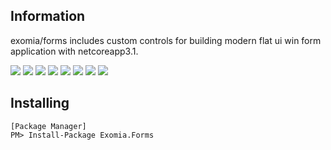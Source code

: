 ## Information

exomia/forms includes custom controls for building modern flat ui win form application with netcoreapp3.1.

![](https://img.shields.io/github/issues-pr/exomia/forms.svg)
![](https://img.shields.io/github/issues/exomia/forms.svg)
![](https://img.shields.io/github/last-commit/exomia/forms.svg)
![](https://img.shields.io/github/contributors/exomia/forms.svg)
![](https://img.shields.io/github/commit-activity/y/exomia/forms.svg)
![](https://img.shields.io/github/languages/top/exomia/forms.svg)
![](https://img.shields.io/github/languages/count/exomia/forms.svg)
![](https://img.shields.io/github/license/exomia/forms.svg)

## Installing

```shell
[Package Manager]
PM> Install-Package Exomia.Forms
```
